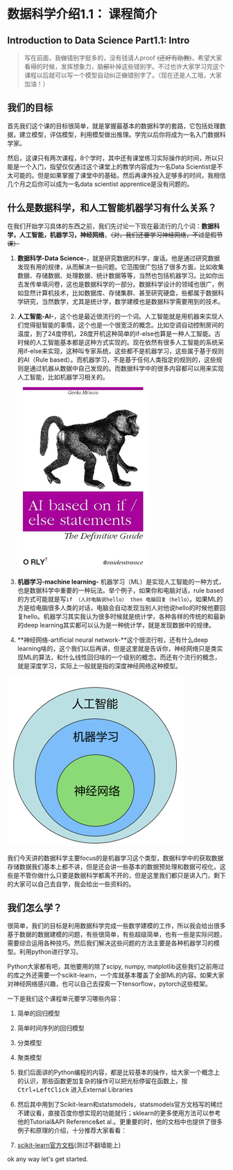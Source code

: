 # 数据科学介绍1.1： 课程简介

## Introduction to Data Science Part1.1: Intro

>写在前面，我~~做~~错别字挺多的，没有钱请人proof ~~(还好有助教)~~，希望大家看~~得~~的时候，发挥想象力，脑~~部~~补掉这些错别字。不过也许大家学习完这个课程以后就可以写一个模型自动纠正~~做~~错别字了。（现在还是人工哦，大家加油！）

## 我们的目标
首先我们这个课的目标很简单，就是掌握最基本的数据科学的套路，它包括处理数据，建立模型，评估模型，利用模型做出推理。学完以后你将成为一名入门数据科学家。

然后，这课只有两次课程，8个学时，其中还有课堂练习实际操作的时间，所以只能是一个入门，指望仅仅通过这个课堂上的教学内容成为一名Data Scientist是不太可能的。但是如果掌握了课堂中的基础，然后再课外投入足够多的时间，我相信几个月之后你可以成为一名data scientist apprentice是没有问题的。

## 什么是数据科学，和人工智能机器学习有什么关系？

在我们开始学习具体的东西之前，我们先讨论一下现在最流行的几个词：**数据科学，人工智能，机器学习，神经网络**，~~（对，我们还要学习神经网络，不过是假节课）~~

1. **数据科学-Data Science-**，就是研究数据的科学，废话。他是通过研究数据发现有用的规律，从而解决一些问题。它范围很广包括了很多方面，比如收集数据、存储数据、处理数据、统计数据等等，当然也包括机器学习。比如你出去发传单填问卷，这也是数据科学的一部分。数据科学设计的领域也很广，例如显然计算机技术，比如数据库、存储集群、甚至研究硬盘，些都属于数据科学研究，当然数学，尤其是统计学，数学建模也是数据科学需要用到的技术。
2. **人工智能-AI-**，这个也是最近很流行的一个词。人工智能就是用机器来实现人们觉得挺智能的事情，这个也是一个很宽泛的概念。比如空调自动控制房间的温度，到了24度停机，28度开机这种简单的if-else也算是一种人工智能。古时候的人工智能基本都是这种方式实现的。现在依然有很多人工智能的系统采用if-else来实现，这种叫专家系统，这些都不是机器学习，这些属于基于规则的AI（Rule based）。而机器学习，不是基于任何人类指定的规则的，这些规则是通过机器从数据中自己发现的。而数据科学中的很多内容都可以用来实现人工智能，比如机器学习相关的。
   
   ![](2020-02-10-22-26-03.png)
   
3. **机器学习-machine learning-** 机器学习（ML）是实现人工智能的一种方式，也是数据科学中重要的一种玩法。举个例子，如果你和电脑对话，rule based的方式可能就是写`if （人对电脑说hello） then 电脑回复（hello）`。如果ML的方是给电脑很多人类的对话，电脑会自动发现当别人对他说hello的时候他要回复hello。机器学习其实我认为很多时候就是统计学，各种各样的传统的和最新的deep learning其实都可以认为是一种统计学，就是发现数据中的规律。
4. **神经网络-artificial neural network-**这个很流行啦，还有什么deep learning啥的，这个我们以后再讲，但是这里就是告诉你，神经网络只是类实现ML的算法，和什么线性回归啥的一个级别的概念。而还有个流行的概念，就是深度学习，实际上一般就是指的深度神经网络这种模型。

![](2020-02-10-22-25-51.png)

我们今天讲的数据科学主要focus的是机器学习这个类型，数据科学中的获取数据存储数据我们基本上都不讲，但是还会讲一些基本的数据预处理和数据可视化，这些是不管你做什么只要是数据科学都离不开的，但是这里我们都只是讲入门，剩下的大家可以自己去自学，我会给出一些资料的。

## 我们怎么学？

很简单，我们的目标是利用数据科学完成一些数学建模的工作，所以我会给出很多基于数据的数据建模的问题，有些很简单，有些超级简单，也有一些是实际问题，需要综合运用各种技巧。然后我们解决这些问题的方法主要是各种机器学习的模型。利用python进行学习。

Python大家都有吧，其他要用的除了scipy, numpy, matplotlib这些我们之前用过的库之外还需要一个scikit-learn，一个库就基本覆盖了全部ML的内容。如果大家对神经网络感兴趣，也可以自己去探索一下tensorflow，pytorch这些框架。

一下是我们这个课程单元要学习哪些内容：
1. 简单的回归模型
2. 简单时间序列的回归模型
3. 分类模型
4. 聚类模型

1. 我们后面讲的Python编程的内容，都是比较基本的操作，给大家一个概念上的认识，那些函数更加复杂的操作可以把光标停留在函数上，按 <kbd>Ctrl</kbd>+<kbd>LeftClick</kbd> 进入External Libraries
2. 然后其中用到了Scikit-learn和statsmodels，statsmodels官方文档写的稀烂不建议看，直接百度你想实现的功能就行；sklearn的更多使用方法可以参考他的Tutorial&API Reference&et al.。更重要的时，他的文档中也提供了很多例子和原理的介绍，十分推荐大家看看： 
3. [scikit-learn官方文档](https://scikit-learn.org/stable/)(测过不翻墙能上)

ok any way let's get started.


